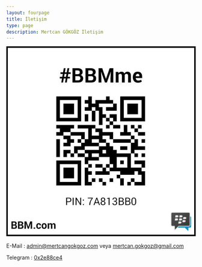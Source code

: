 ```yaml
---
layout: fourpage
title: İletişim
type: page
description: Mertcan GÖKGÖZ İletişim
---
```


![BBM Barkod](/assets/bbmgorsel.jpg)

E-Mail : [admin@mertcangokgoz.com](mailto:admin@mertcangokgoz.com) veya [mertcan.gokgoz@gmail.com](mailto:mertcan.gokgoz@gmail.com)

Telegram : [0x2e88ce4](https://telegram.me/Ox2e88ce4)
